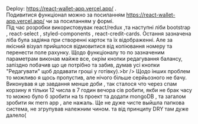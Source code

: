 Deploy: https://react-wallet-app.vercel.app/ .<br />
Подивитися функціонал можно за посиланням https://react-wallet-app.vercel.app/ чи за посиланням у формі.<br />
Під час розробки використовувак react/redux ,та наступні ліби bootstrap , react-select , styled-components , react-credit-cards. Остання зазначена ліба була задіяна при створенні карток та їх відображенні. Але за якісний візуал прийшлося відмовитися від копіювання номеру та перенести поле рахунку. Щодо функціоналу то по зазначеним параметрам виконав майже все, окрім кнопки редагування балансу, запіздно побачив що це потрібно та забив, думав усі кнопки "Редагувати" щоб додавати гроші у готівку).>br />
Щодо інших проблем то можливо я щось пропустив, але нічого більше серйьозного не бачу. <br />
Виконував я це завдання менше доби , так сталося что через спам корзину я тільки 12 числа в 7 годин вечора сів робити, якби не брак часу то можно було б зробити на ts проект та додати mongoDB , та загалом зробити як mern app , але нажаль. Ще не дуже чисте выйшла папкова система, не згрупував належним чином. та від принципу DRY там дуже далело(
